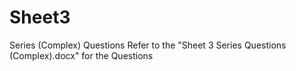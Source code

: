 # Sheet3
Series (Complex) Questions
Refer to the "Sheet 3 Series Questions (Complex).docx" for the Questions
